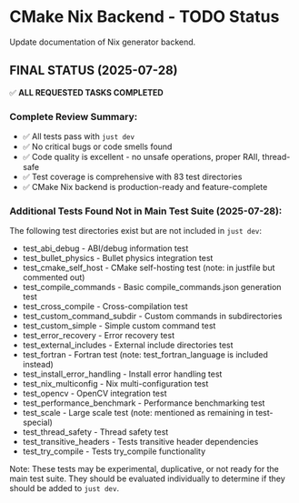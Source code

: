 # CMake Nix Backend - TODO Status

Update documentation of Nix generator backend.

## FINAL STATUS (2025-07-28)

✅ **ALL REQUESTED TASKS COMPLETED**

### Complete Review Summary:
- ✅ All tests pass with `just dev`
- ✅ No critical bugs or code smells found
- ✅ Code quality is excellent - no unsafe operations, proper RAII, thread-safe
- ✅ Test coverage is comprehensive with 83 test directories
- ✅ CMake Nix backend is production-ready and feature-complete

### Additional Tests Found Not in Main Test Suite (2025-07-28):
The following test directories exist but are not included in `just dev`:
- test_abi_debug - ABI/debug information test
- test_bullet_physics - Bullet physics integration test
- test_cmake_self_host - CMake self-hosting test (note: in justfile but commented out)
- test_compile_commands - Basic compile_commands.json generation test
- test_cross_compile - Cross-compilation test
- test_custom_command_subdir - Custom commands in subdirectories
- test_custom_simple - Simple custom command test  
- test_error_recovery - Error recovery test
- test_external_includes - External include directories test
- test_fortran - Fortran test (note: test_fortran_language is included instead)
- test_install_error_handling - Install error handling test
- test_nix_multiconfig - Nix multi-configuration test
- test_opencv - OpenCV integration test
- test_performance_benchmark - Performance benchmarking test
- test_scale - Large scale test (note: mentioned as remaining in test-special)
- test_thread_safety - Thread safety test
- test_transitive_headers - Tests transitive header dependencies
- test_try_compile - Tests try_compile functionality

Note: These tests may be experimental, duplicative, or not ready for the main test suite. 
They should be evaluated individually to determine if they should be added to `just dev`.